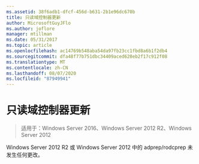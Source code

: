 ```yaml
---
ms.assetid: 38f6adb1-dfcf-456d-b631-2b1e96dc670b
title: 只读域控制器更新
author: MicrosoftGuyJFlo
ms.author: joflore
manager: mtillman
ms.date: 05/31/2017
ms.topic: article
ms.openlocfilehash: ac14769b548aba54da97fb23cc1fbd8a6b1f2db4
ms.sourcegitcommit: dfa48f77b751dbc34409aced628eb2f17c912f08
ms.translationtype: MT
ms.contentlocale: zh-CN
ms.lasthandoff: 08/07/2020
ms.locfileid: "87949941"
---
```

# <a name="read-only-domain-controller-updates"></a>只读域控制器更新

>适用于：Windows Server 2016、Windows Server 2012 R2、Windows Server 2012

Windows Server 2012 R2 或 Windows Server 2012 中的 adprep/rodcprep 未发生任何更改。
